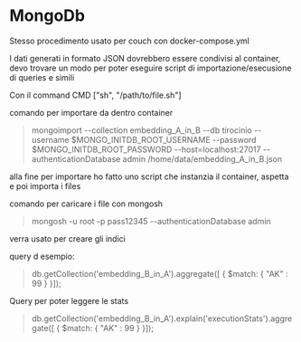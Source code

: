 # MongoDb

Stesso procedimento usato per couch con docker-compose.yml

I dati generati in formato JSON dovrebbero essere condivisi al container, devo trovare un modo per poter eseguire script di importazione/esecusione di queries e simili

Con il command CMD ["sh", "/path/to/file.sh"]

comando per importare da dentro container
> mongoimport --collection embedding_A_in_B --db tirocinio  --username $MONGO_INITDB_ROOT_USERNAME --password $MONGO_INITDB_ROOT_PASSWORD --host=localhost:27017 --authenticationDatabase admin  /home/data/embedding_A_in_B.json

alla fine per importare ho fatto uno script che instanzia il container, aspetta e poi importa i files

comando per caricare i file con mongosh
> mongosh -u root -p pass12345 --authenticationDatabase admin

verra usato per creare gli indici

query d esempio:

> db.getCollection('embedding_B_in_A').aggregate([ { $match: { "AK" : 99 } }]);

Query per poter leggere le stats
> db.getCollection('embedding_B_in_A').explain('executionStats').aggregate([ { $match: { "AK" : 99 } }]);


